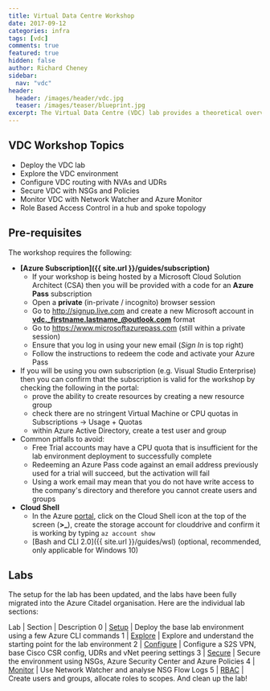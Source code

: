 ```yaml
---
title: Virtual Data Centre Workshop
date: 2017-09-12
categories: infra
tags: [vdc]
comments: true
featured: true
hidden: false
author: Richard Cheney
sidebar:
  nav: "vdc"
header:
  header: /images/header/vdc.jpg
  teaser: /images/teaser/blueprint.jpg
excerpt: The Virtual Data Centre (VDC) lab provides a theoretical overview and hands on lab to go through the key constructs  recommended for larger enterprise customers
---
```


## VDC Workshop Topics

* Deploy the VDC lab
* Explore the VDC environment
* Configure VDC routing with NVAs and UDRs
* Secure VDC with NSGs and Policies
* Monitor VDC with Network Watcher and Azure Monitor
* Role Based Access Control in a hub and spoke topology

## Pre-requisites

The workshop requires the following:

* **[Azure Subscription]({{ site.url }}/guides/subscription)**
    * If your workshop is being hosted by a Microsoft Cloud Solution Architect (CSA) then you will be provided with a code for an **Azure Pass** subscription
    * Open a **private** (in-private / incognito) browser session
    * Go to <http://signup.live.com> and create a new  Microsoft account in  **vdc._firstname.lastname_@outlook.com** format
    * Go to <https://www.microsoftazurepass.com> (still within a private session)
    * Ensure that you log in using your new email (*Sign In* is top right)
    * Follow the instructions to redeem the code and activate your Azure Pass
* If you will be using you own subscription (e.g. Visual Studio Enterprise) then you can confirm that the subscription is valid for the workshop by checking the following in the portal:
    * prove the ability to create resources by creating a new resource group
    * check there are no stringent Virtual Machine or CPU quotas in Subscriptions -> Usage + Quotas
    * within Azure Active Directory, create a test user and group
* Common pitfalls to avoid:
    * Free Trial accounts may have a CPU quota that is insufficient for the lab environment deployment to successfully complete
    * Redeeming an Azure Pass code against an email address previously used for a trial will succeed, but the activation will fail
    * Using a work email may mean that you do not have write access to the company's directory and therefore you cannot create users and groups
* **Cloud Shell**
    * In the Azure [portal](https://portal.azure.com), click on the Cloud Shell icon at the top of the screen (**>_**), create the storage account for clouddrive and confirm it is working by typing ```az account show```
    * [Bash and CLI 2.0]({{ site.url }}/guides/wsl) (optional, recommended, only applicable for Windows 10)

## Labs

The setup for the lab has been updated, and the labs have been fully migrated into the Azure Citadel organisation.  Here are the individual lab sections:

Lab | Section | Description
0 | [Setup](/infra/vdc/lab0/) | Deploy the base lab environment using a few Azure CLI commands
1 | [Explore](/infra/vdc/lab1/) | Explore and understand the starting point for the lab environment
2 | [Configure](/infra/vdc/lab2) | Configure a S2S VPN, base Cisco CSR config, UDRs and vNet peering settings
3 | [Secure](/infra/vdc/lab3) | Secure the environment using NSGs, Azure Security Center and Azure Policies
4 | [Monitor](/infra/vdc/lab4) | Use Network Watcher and analyse NSG Flow Logs
5 | [RBAC](/infra/vdc/lab5) | Create users and groups, allocate roles to scopes.  And clean up the lab!
